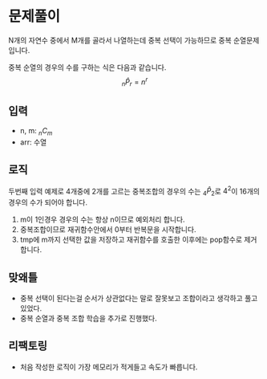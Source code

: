 # 문제풀이

N개의 자연수 중에서 M개를 골라서 나열하는데 중복 선택이 가능하므로 중복 순열문제 입니다.

중복 순열의 경우의 수를 구하는 식은 다음과 같습니다.
$$
    _n\hat{P}_r = n^r
$$

## 입력

- n, m: $_nC_m$
- arr: 수열

## 로직

두번째 입력 예제로 4개중에 2개를 고르는 중복조합의 경우의 수는 $_4\hat{P}_2$로 $4^2$이 16개의 경우의 수가 되어야 합니다.

1. m이 1인경우 경우의 수는 항상 n이므로 예외처리 합니다.
2. 중복조합이므로 재귀함수안에서 0부터 반복문을 시작합니다.
3. tmp에 m까지 선택한 값을 저장하고 재귀함수를 호출한 이후에는 pop함수로 제거합니다.

## 맞왜틀

- 중복 선택이 된다는걸 순서가 상관없다는 말로 잘못보고 조합이라고 생각하고 풀고 있었다.
- 중복 순열과 중복 조합 학습을 추가로 진행했다.

## 리팩토링

- 처음 작성한 로직이 가장 메모리가 적게들고 속도가 빠릅니다.
